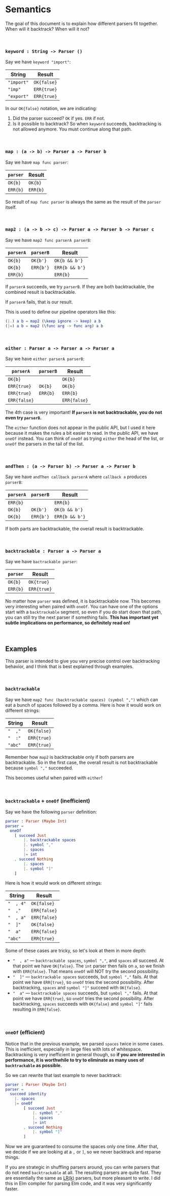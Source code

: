 # Semantics

The goal of this document is to explain how different parsers fit together. When will it backtrack? When will it not?

<br>

### `keyword : String -> Parser ()`

Say we have `keyword "import"`:

| String        | Result     |
|---------------|------------|
| `"import"`    | `OK{false}` |
| `"imp"`       | `ERR{true}` |
| `"export"`    | `ERR{true}` |

In our `OK{false}` notation, we are indicating:

1. Did the parser succeed? `OK` if yes. `ERR` if not.
2. Is it possible to backtrack? So when `keyword` succeeds, backtracking is not allowed anymore. You must continue along that path.

<br>


### `map : (a -> b) -> Parser a -> Parser b`

Say we have `map func parser`:

| `parser` | Result   |
|----------|----------|
| `OK{b}`  | `OK{b}`  |
| `ERR{b}` | `ERR{b}` |

So result of `map func parser` is always the same as the result of the `parser` itself.

<br>


### `map2 : (a -> b -> c) -> Parser a -> Parser b -> Parser c`

Say we have `map2 func parserA parserB`:

| `parserA` | `parserB` | Result         |
|-----------|-----------|----------------|
| `OK{b}`   | `OK{b'}`  | `OK{b && b'}`  |
| `OK{b}`   | `ERR{b'}` | `ERR{b && b'}` |
| `ERR{b}`  |           | `ERR{b}`       |

If `parserA` succeeds, we try `parserB`. If they are both backtrackable, the combined result is backtrackable.

If `parserA` fails, that is our result.

This is used to define our pipeline operators like this:

```elm
(|.) a b = map2 (\keep ignore -> keep) a b
(|=) a b = map2 (\func arg -> func arg) a b
```

<br>


### `either : Parser a -> Parser a -> Parser a`

Say we have `either parserA parserB`:

| `parserA`    | `parserB` | Result       |
|--------------|-----------|--------------|
| `OK{b}`      |           | `OK{b}`      |
| `ERR{true}`  | `OK{b}`   | `OK{b}`      |
| `ERR{true}`  | `ERR{b}`  | `ERR{b}`     |
| `ERR{false}` |           | `ERR{false}` |

The 4th case is very important! **If `parserA` is not backtrackable, you do not even try `parserB`.**

The `either` function does not appear in the public API, but I used it here because it makes the rules a bit easier to read. In the public API, we have `oneOf` instead. You can think of `oneOf` as trying `either` the head of the list, or `oneOf` the parsers in the tail of the list.

<br>


### `andThen : (a -> Parser b) -> Parser a -> Parser b`

Say we have `andThen callback parserA` where `callback a` produces `parserB`:

| `parserA` | `parserB` | Result         |
|-----------|-----------|----------------|
| `ERR{b}`  |           | `ERR{b}`       |
| `OK{b}`   | `OK{b'}`  | `OK{b && b'}`  |
| `OK{b}`   | `ERR{b'}` | `ERR{b && b'}` |

If both parts are backtrackable, the overall result is backtrackable.

<br>


### `backtrackable : Parser a -> Parser a`

Say we have `bactrackable parser`:

| `parser` | Result      |
|----------|-------------|
| `OK{b}`  | `OK{true}`  |
| `ERR{b}` | `ERR{true}` |

No matter how `parser` was defined, it is backtrackable now. This becomes very interesting when paired with `oneOf`. You can have one of the options start with a `backtrackable` segment, so even if you do start down that path, you can still try the next parser if something fails. **This has important yet subtle implications on performance, so definitely read on!**

<br>


## Examples

This parser is intended to give you very precise control over backtracking behavior, and I think that is best explained through examples.

<br>

### `backtrackable`

Say we have `map2 func (backtrackable spaces) (symbol ",")` which can eat a bunch of spaces followed by a comma. Here is how it would work on different strings:

| String  | Result      |
|---------|-------------|
| `"  ,"` | `OK{false}` |
| `"  :"` | `ERR{true}` |
| `"abc"` | `ERR{true}` |

Remember how `map2` is backtrackable only if both parsers are backtrackable. So in the first case, the overall result is not backtrackable because `symbol ","` succeeded.

This becomes useful when paired with `either`!

<br>


### `backtrackable` + `oneOf` (inefficient)

Say we have the following `parser` definition:

```elm
parser : Parser (Maybe Int)
parser =
  oneOf
    [ succeed Just
        |. backtrackable spaces
        |. symbol ","
        |. spaces
        |= int
    , succeed Nothing
        |. spaces
        |. symbol "]"
    ]
```

Here is how it would work on different strings:

| String    | Result       |
|-----------|--------------|
| `"  , 4"` | `OK{false}`  |
| `"  ,"`   | `ERR{false}` |
| `"  , a"` | `ERR{false}` |
| `"  ]"`   | `OK{false}`  |
| `"  a"`   | `ERR{false}` |
| `"abc"`   | `ERR{true}`  |

Some of these cases are tricky, so let's look at them in more depth:

- `"  , a"` &mdash; `backtrackable spaces`, `symbol ","`, and `spaces` all succeed. At that point we have `OK{false}`. The `int` parser then fails on `a`, so we finish with `ERR{false}`. That means `oneOf` will NOT try the second possibility.
- `"  ]"` &mdash; `backtrackable spaces` succeeds, but `symbol ","` fails. At that point we have `ERR{true}`, so `oneOf` tries the second possibility. After backtracking, `spaces` and `symbol "]"` succeed with `OK{false}`.
- `"  a"` &mdash; `backtrackable spaces` succeeds, but `symbol ","` fails. At that point we have `ERR{true}`, so `oneOf` tries the second possibility. After backtracking, `spaces` succeeds with `OK{false}` and `symbol "]"` fails resulting in `ERR{false}`.

<br>


### `oneOf` (efficient)

Notice that in the previous example, we parsed `spaces` twice in some cases. This is inefficient, especially in large files with lots of whitespace. Backtracking is very inefficient in general though, so **if you are interested in performance, it is worthwhile to try to eliminate as many uses of `backtrackable` as possible.**

So we can rewrite that last example to never backtrack:

```elm
parser : Parser (Maybe Int)
parser =
  succeed identity
  	|. spaces
  	|= oneOf
        [ succeed Just
            |. symbol ","
            |. spaces
            |= int
        , succeed Nothing
            |. symbol "]"
        ]
```

Now we are guaranteed to consume the spaces only one time. After that, we decide if we are looking at a `,` or `]`, so we never backtrack and reparse things.

If you are strategic in shuffling parsers around, you can write parsers that do not need `backtrackable` at all. The resulting parsers are quite fast. They are essentially the same as [LR(k)](https://en.wikipedia.org/wiki/Canonical_LR_parser) parsers, but more pleasant to write. I did this in Elm compiler for parsing Elm code, and it was very significantly faster.